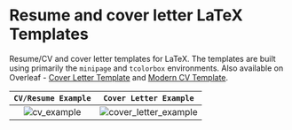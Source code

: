 # Resume and cover letter LaTeX Templates

Resume/CV and cover letter templates for LaTeX. The templates are built using primarily the `minipage` and `tcolorbox` environments. Also available on Overleaf - [Cover Letter Template](https://www.overleaf.com/latex/templates/cover-letter-template/snjpnphwrrjh) and [Modern CV Template](https://www.overleaf.com/latex/templates/modern-cv-template/kmkzxwnmvmqq).

|`CV/Resume Example`|`Cover Letter Example`|
| :---:| :---:|
| ![cv_example](https://user-images.githubusercontent.com/50104866/209561435-273c47fa-ebb3-4744-a03b-b084316ab1be.png) | ![cover_letter_example](https://user-images.githubusercontent.com/50104866/209561445-2b457e2f-dbe9-4300-8c21-4fdf13e03fd8.png) |

